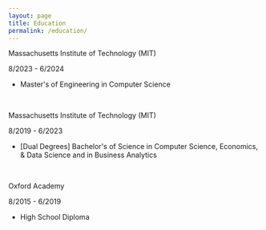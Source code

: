 ```yaml
---
layout: page
title: Education
permalink: /education/
---
```


<link href="../extra1.css" rel="stylesheet">

<div id = "heading1"> 
<p class="alignleft"> Massachusetts Institute of Technology (MIT) </p> 
<p class="alignright"> 8/2023 - 6/2024 </p>
<div style="clear: both;"> </div>
<ul>
<li class="t1"> Master's of Engineering in Computer Science </li> </ul>
</div>

<br>

<div id = "heading2"> 
<p class="alignleft"> Massachusetts Institute of Technology (MIT) </p> 
<p class="alignright"> 8/2019 - 6/2023 </p>
<div style="clear: both;"> </div>
<ul>
<li class="t1">  [Dual Degrees] Bachelor's of Science in Computer Science, Economics, & Data Science and in Business Analytics</li> </ul>
</div>

<br>
<div id = "heading3"> 
<p class="alignleft"> Oxford Academy </p> 
<p class="alignright"> 8/2015 - 6/2019 </p>
<div style="clear: both;"> </div>
<ul>
<li class="t1"> High School Diploma</li> </ul>
</div>


